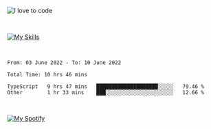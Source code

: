 ![I love to code](https://capsule-render.vercel.app/api?height=250&type=waving&color=gradient&customColorList=14&section=header&text=%F0%9F%92%80%20%F0%9F%96%A4%20%F0%9F%92%BB&fontSize=34&fontColor=fff&animation=fadeIn&fontAlignY=40)

<br>

[![My Skills](https://skillicons.dev/icons?i=html,css,js,ts,dart,react,vue,astro,nextjs,nuxtjs,svelte,remix,gatsby,flutter,jest,sass,styledcomponents,tailwind,materialui,nodejs,graphql,git,netlify,ai,figma)](https://skillicons.dev)

<br>

<!--START_SECTION:waka-->

```text
From: 03 June 2022 - To: 10 June 2022

Total Time: 10 hrs 46 mins

TypeScript   9 hrs 47 mins   ████████████████████░░░░░   79.46 %
Other        1 hr 33 mins    ███░░░░░░░░░░░░░░░░░░░░░░   12.66 %
```

<!--END_SECTION:waka-->

<br>

[![My Spotify](https://spotify-github-profile.vercel.app/api/view?uid=dmblakedesign&cover_image=true&theme=default&bar_color=53b14f&bar_color_cover=false)](https://github.com/kittinan/spotify-github-profile)
